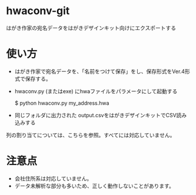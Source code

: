 hwaconv-git
===========

はがき作家の宛名データをはがきデザインキット向けにエクスポートする

# 使い方

* はがき作家で宛名データを、「名前をつけて保存」をし、保存形式をVer.4形式で保存する。
* hwaconv.py (またはexe) にhwaファイルをパラメータにして起動する

  $ python hwaconv.py my_address.hwa

* 同じフォルダに出力された output.csvをはがきデザインキットでCSV読み込みする

列の割り当てについては、こちらを参照。すべてには対応していません。

# 注意点

* 会社住所系は対応していません。
* データ未解析な部分も多いため、正しく動作しないことがあります。
